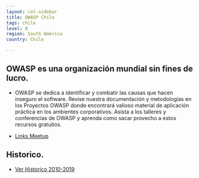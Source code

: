```yaml
---
layout: col-sidebar
title: OWASP Chile
tags: chile
level: 0
region: South America
country: Chile

---
```



## OWASP es una organización mundial sin fines de lucro.

  - OWASP se dedica a identificar y combatir las causas que hacen
    inseguro el software. Revise nuestra documentación y metodologías en
    los Proyectos OWASP donde encontrará valioso material de aplicación
    práctica en los ambientes corporativos. Asista a los talleres y
    conferencias de OWASP y aprenda como sacar provecho a estos recursos
    gratuitos.

* [Links Meetup](https://www.meetup.com/owasp-chile-meetup-group/events/277879931/ "Link Meetup")


## Historico.
+ [Ver Historico 2010-2019](https://wiki.owasp.org/index.php/Chile#tab=Owasp-Chile)
